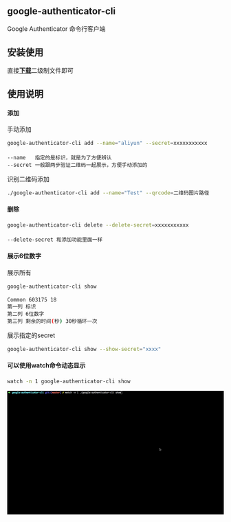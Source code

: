 ## google-authenticator-cli

Google Authenticator 命令行客户端

## 安装使用

直接[**下载**](https://github.com/chanyipiaomiao/google-authenticator-cli/releases)二级制文件即可

## 使用说明

#### 添加

手动添加
```sh
google-authenticator-cli add --name="aliyun" --secret=xxxxxxxxxxx

--name   指定的是标识，就是为了方便辨认
--secret 一般跟两步验证二维码一起展示，方便手动添加的
```

识别二维码添加

```sh
./google-authenticator-cli add --name="Test" --qrcode=二维码图片路径
```

#### 删除

```sh
google-authenticator-cli delete --delete-secret=xxxxxxxxxxx

--delete-secret 和添加功能里面一样
```

#### 展示6位数字

展示所有

```sh
google-authenticator-cli show
```

```sh
Common 603175 18
第一列 标识
第二列 6位数字
第三列 剩余的时间(秒) 30秒循环一次
```

展示指定的secret

```sh
google-authenticator-cli show --show-secret="xxxx"
```

#### 可以使用watch命令动态显示

```sh
watch -n 1 google-authenticator-cli show
```
![示例](demo/google-autherticator.gif)